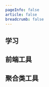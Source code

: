 ```yaml
---
pageInfo: false
article: false
breadcrumb: false
---
```

## **学习**
<StudyTool/>

## **前端工具**

<WebTool/>

## **聚合类工具**

<AllInOne/>
